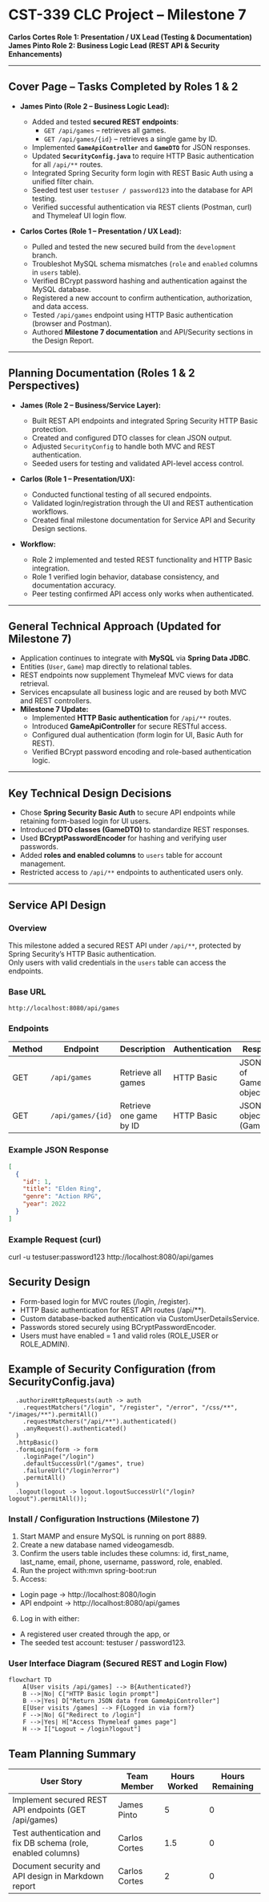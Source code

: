 # CST-339 CLC Project – Milestone 7  
**Carlos Cortes Role 1: Presentation / UX Lead (Testing & Documentation)**  
**James Pinto Role 2: Business Logic Lead (REST API & Security Enhancements)**  

---

## Cover Page – Tasks Completed by Roles 1 & 2  
- **James Pinto (Role 2 – Business Logic Lead):**  
  - Added and tested **secured REST endpoints**:  
    - `GET /api/games` – retrieves all games.  
    - `GET /api/games/{id}` – retrieves a single game by ID.  
  - Implemented **`GameApiController`** and **`GameDTO`** for JSON responses.  
  - Updated **`SecurityConfig.java`** to require HTTP Basic authentication for all `/api/**` routes.  
  - Integrated Spring Security form login with REST Basic Auth using a unified filter chain.  
  - Seeded test user `testuser / password123` into the database for API testing.  
  - Verified successful authentication via REST clients (Postman, curl) and Thymeleaf UI login flow.  

- **Carlos Cortes (Role 1 – Presentation / UX Lead):**  
  - Pulled and tested the new secured build from the `development` branch.  
  - Troubleshot MySQL schema mismatches (`role` and `enabled` columns in `users` table).  
  - Verified BCrypt password hashing and authentication against the MySQL database.  
  - Registered a new account to confirm authentication, authorization, and data access.  
  - Tested `/api/games` endpoint using HTTP Basic authentication (browser and Postman).  
  - Authored **Milestone 7 documentation** and API/Security sections in the Design Report.  

---

## Planning Documentation (Roles 1 & 2 Perspectives)  
- **James (Role 2 – Business/Service Layer):**  
  - Built REST API endpoints and integrated Spring Security HTTP Basic protection.  
  - Created and configured DTO classes for clean JSON output.  
  - Adjusted `SecurityConfig` to handle both MVC and REST authentication.  
  - Seeded users for testing and validated API-level access control.  

- **Carlos (Role 1 – Presentation/UX):**  
  - Conducted functional testing of all secured endpoints.  
  - Validated login/registration through the UI and REST authentication workflows.  
  - Created final milestone documentation for Service API and Security Design sections.  

- **Workflow:**  
  - Role 2 implemented and tested REST functionality and HTTP Basic integration.  
  - Role 1 verified login behavior, database consistency, and documentation accuracy.  
  - Peer testing confirmed API access only works when authenticated.  

---

## General Technical Approach (Updated for Milestone 7)  
- Application continues to integrate with **MySQL** via **Spring Data JDBC**.  
- Entities (`User`, `Game`) map directly to relational tables.  
- REST endpoints now supplement Thymeleaf MVC views for data retrieval.  
- Services encapsulate all business logic and are reused by both MVC and REST controllers.  
- **Milestone 7 Update:**  
  - Implemented **HTTP Basic authentication** for `/api/**` routes.  
  - Introduced **GameApiController** for secure RESTful access.  
  - Configured dual authentication (form login for UI, Basic Auth for REST).  
  - Verified BCrypt password encoding and role-based authentication logic.  

---

## Key Technical Design Decisions  
- Chose **Spring Security Basic Auth** to secure API endpoints while retaining form-based login for UI users.  
- Introduced **DTO classes (GameDTO)** to standardize REST responses.  
- Used **BCryptPasswordEncoder** for hashing and verifying user passwords.  
- Added **roles and enabled columns** to `users` table for account management.  
- Restricted access to `/api/**` endpoints to authenticated users only.  

---

## Service API Design  

### Overview  
This milestone added a secured REST API under `/api/**`, protected by Spring Security’s HTTP Basic authentication.  
Only users with valid credentials in the `users` table can access the endpoints.

### Base URL  
`http://localhost:8080/api/games`  

### Endpoints  
| Method | Endpoint | Description | Authentication | Response |
|---------|-----------|--------------|----------------|-----------|
| GET | `/api/games` | Retrieve all games | HTTP Basic | JSON array of GameDTO objects |
| GET | `/api/games/{id}` | Retrieve one game by ID | HTTP Basic | JSON object (GameDTO) |

### Example JSON Response  
```json
[
  {
    "id": 1,
    "title": "Elden Ring",
    "genre": "Action RPG",
    "year": 2022
  }
]
```

### Example Request (curl)
curl -u testuser:password123 http://localhost:8080/api/games

## Security Design
* Form-based login for MVC routes (/login, /register).
* HTTP Basic authentication for REST API routes (/api/**).
* Custom database-backed authentication via CustomUserDetailsService.
* Passwords stored securely using BCryptPasswordEncoder.
* Users must have enabled = 1 and valid roles (ROLE_USER or ROLE_ADMIN).

## Example of Security Configuration (from SecurityConfig.java)
```http
  .authorizeHttpRequests(auth -> auth
    .requestMatchers("/login", "/register", "/error", "/css/**", "/images/**").permitAll()
    .requestMatchers("/api/**").authenticated()
    .anyRequest().authenticated()
  )
  .httpBasic()
  .formLogin(form -> form
    .loginPage("/login")
    .defaultSuccessUrl("/games", true)
    .failureUrl("/login?error")
    .permitAll()
  )
  .logout(logout -> logout.logoutSuccessUrl("/login?logout").permitAll());
```

### Install / Configuration Instructions (Milestone 7)
1. Start MAMP and ensure MySQL is running on port 8889.
2. Create a new database named videogamesdb.
3. Confirm the users table includes these columns:
id, first_name, last_name, email, phone, username, password, role, enabled.
4. Run the project with:mvn spring-boot:run
5. Access:
* Login page → http://localhost:8080/login
* API endpoint → http://localhost:8080/api/games
6. Log in with either:
* A registered user created through the app, or
* The seeded test account: testuser / password123.

### User Interface Diagram (Secured REST and Login Flow)
```mermaid
flowchart TD
    A[User visits /api/games] --> B{Authenticated?}
    B -->|No| C["HTTP Basic login prompt"]
    B -->|Yes| D["Return JSON data from GameApiController"]
    E[User visits /games] --> F{Logged in via form?}
    F -->|No| G["Redirect to /login"]
    F -->|Yes| H["Access Thymeleaf games page"]
    H --> I["Logout → /login?logout"]
```

## Team Planning Summary

| User Story | Team Member | Hours Worked | Hours Remaining |
|-------------|--------------|---------------|----------------|
| Implement secured REST API endpoints (GET /api/games) | James Pinto | 5 | 0 |
| Test authentication and fix DB schema (role, enabled columns) | Carlos Cortes | 1.5 | 0 |
| Document security and API design in Markdown report | Carlos Cortes | 2 | 0 |
